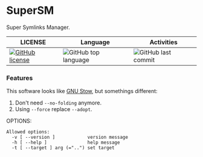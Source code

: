 # SuperSM
Super Symlinks Manager.

| LICENSE                                                                                                                            | Language                                                                            | Activities                                                                       |
|------------------------------------------------------------------------------------------------------------------------------------|-------------------------------------------------------------------------------------|----------------------------------------------------------------------------------|
| [![GitHub license](https://img.shields.io/github/license/peeweep/SuperSM)](https://github.com/peeweep/SuperSM/blob/master/LICENSE) | ![GitHub top language](https://img.shields.io/github/languages/top/peeweep/SuperSM) | ![GitHub last commit](https://img.shields.io/github/last-commit/peeweep/SuperSM) |

### Features

This software looks like [GNU Stow](https://www.gnu.org/software/stow/), but somethings different:

1. Don't need `--no-folding` anymore.
2. Using `--force` replace `--adopt`.

OPTIONS:

```text
Allowed options:
  -v [ --version ]            version message
  -h [ --help ]               help message
  -t [ --target ] arg (="..") set target
```
